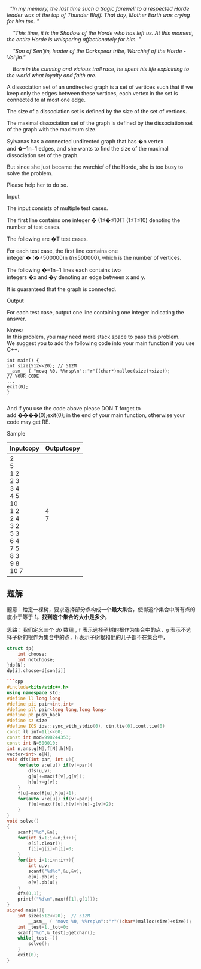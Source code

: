   *"In my memory, the last time such a tragic farewell to a respected Horde leader was at the top of Thunder Bluff. That day, Mother Earth was crying for him too. "*  
  
    *"This time, it is the Shadow of the Horde who has left us. At this moment, the entire Horde is whispering affectionately for him. "*  
  
    *"Son of Sen'jin, leader of the Darkspear tribe, Warchief of the Horde - Vol'jin."*  
  
    *Born in the cunning and vicious troll race, he spent his life explaining to the world what loyalty and faith are.*  
  
  
  
A dissociation set of an undirected graph is a set of vertices such that if we keep only the edges between these vertices, each vertex in the set is connected to at most one edge.  
  
The size of a dissociation set is defined by the size of the set of vertices.  
  
The maximal dissociation set of the graph is defined by the dissociation set of the graph with the maximum size.  
  
Sylvanas has a connected undirected graph that has �n vertex and �−1n−1 edges, and she wants to find the size of the maximal dissociation set of the graph.  
  
But since she just became the warchief of the Horde, she is too busy to solve the problem.  
  
Please help her to do so.

Input

The input consists of multiple test cases.  
  
The first line contains one integer � (1≤�≤10)T (1≤T≤10) denoting the number of test cases.  
  
The following are �T test cases.  
  
For each test case, the first line contains one integer � (�≤500000)n (n≤500000), which is the number of vertices.  
  
The following �−1n−1 lines each contains two integers �x and �y denoting an edge between x and y.  
  
It is guaranteed that the graph is connected.

Output

For each test case, output one line containing one integer indicating the answer.  
  
  
Notes:  
In this problem, you may need more stack space to pass this problem.  
We suggest you to add the following code into your main function if you use C++.  
  
```  
int main() {  
int size(512<<20); // 512M  
__asm__ ( "movq %0, %%rsp\n"::"r"((char*)malloc(size)+size));  
// YOUR CODE  
...  
exit(0);  
}  
  
```  
  
And if you use the code above please DON'T forget to add ����(0);exit(0); in the end of your main function, otherwise your code may get RE.  
  
  

Sample

|Inputcopy|Outputcopy|
|---|---|
|2<br>5<br>1 2<br>2 3<br>3 4<br>4 5<br>10<br>1 2<br>2 4<br>3 2<br>5 3<br>6 4<br>7 5<br>8 3<br>9 8<br>10 7|4<br>7|

## 题解
题意：给定一棵树，要求选择部分点构成一个**最大**集合，使得这个集合中所有点的度小于等于 1。**找到这个集合的大小是多少**。

思路：我们定义三个 $dp$ 数组 , `f` 表示选择子树的根作为集合中的点，`g` 表示不选择子树的根作为集合中的点，`h` 表示子树根和他的儿子都不在集合中，

```cpp
struct dp{
	int choose;
	int notchoose;
}dp[N];
dp[i].choose=d[son[i]]
```

```cpp
```cpp
#include<bits/stdc++.h>
using namespace std;
#define ll long long
#define pii pair<int,int>
#define pll pair<long long,long long>
#define pb push_back
#define sz size
#define IOS ios::sync_with_stdio(0), cin.tie(0),cout.tie(0)
const ll inf=1ll<<60;
const int mod=998244353;
const int N=500010;
int n,ans,g[N],f[N],h[N];
vector<int> e[N];
void dfs(int par, int u){
	for(auto v:e[u]) if(v!=par){
		dfs(u,v);
		g[u]+=max(f[v],g[v]);
		h[u]+=g[v];
	}
	f[u]=max(f[u],h[u]+1);
	for(auto v:e[u]) if(v!=par){
		f[u]=max(f[u],h[v]+h[u]-g[v]+2);
	}
}
void solve()
{
	scanf("%d",&n);
	for(int i=1;i<=n;i++){
		e[i].clear();
		f[i]=g[i]=h[i]=0;
	}
	for(int i=1;i<n;i++){
		int u,v;
		scanf("%d%d",&u,&v);
		e[u].pb(v);
		e[v].pb(u);
	}
	dfs(0,1);
	printf("%d\n",max(f[1],g[1]));
}
signed main(){
	int size(512<<20);  // 512M
        __asm__ ( "movq %0, %%rsp\n"::"r"((char*)malloc(size)+size));
	int _test=1,_tot=0;
	scanf("%d",&_test);getchar();
	while(_test--){
		solve();
	}
    exit(0);
}
```
```